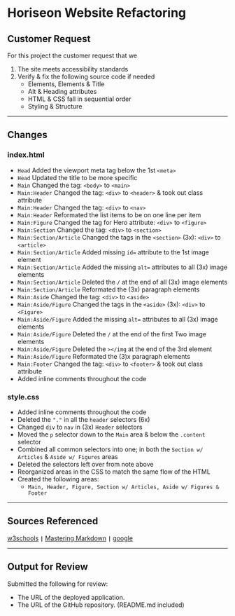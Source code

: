 # Horiseon Website Refactoring

## Customer Request

For this project the customer request that we

1. The site meets accessibility standards
2. Verify & fix the following source code if needed
    - Elements, Elements & Title
    - Alt & Heading attributes
    - HTML & CSS fall in sequential order
    - Styling & Structure

---

## Changes

### index.html

- `Head` Added the viewport meta tag below the 1st `<meta>`
- `Head` Updated the title to be more specific
- `Main` Changed the tag: `<body>` to `<main>`
- `Main:Header` Changed the tag: `<div>` to `<header>` & took out class attribute
- `Main:Header` Changed the tag: `<div>` to `<nav>`
- `Main:Header` Reformated the list items to be on one line per item
- `Main:Figure` Changed the tag for Hero attribute: `<div>` to `<figure>`
- `Main:Section` Changed the tag: `<div>` to `<section>`
- `Main:Section/Article` Changed the tags in the `<section>` (3x): `<div>` to `<article>`
- `Main:Section/Article` Added missing `id=` attribute to the 1st image element
- `Main:Section/Article` Added the missing `alt=` attributes to all (3x) image elements
- `Main:Section/Article` Deleted the ` / ` at the end of all (3x) image elements
- `Main:Section/Article` Reformated the (3x) paragraph elements
- `Main:Aside` Changed the tag: `<div>` to `<aside>`
- `Main:Aside/Figure` Changed the tags in the `<aside>` (3x): `<div>` to `<Figure>`
- `Main:Aside/Figure` Added the missing `alt=` attributes to all (3x) image elements
- `Main:Aside/Figure` Deleted the ` / ` at the end of the first Two image elements
- `Main:Aside/Figure` Deleted the `></img` at the end of the 3rd element
- `Main:Aside/Figure` Reformated the (3)x paragraph elements
- `Main:Footer` Changed the tag: `<div>` to `<footer>` & took out class attribute
- Added inline comments throughout the code

### style.css

- Added inline comments throughout the code
- Deleted the `"."` in all the `header` selectors (6x)
- Changed `div` to `nav` in (3x) `Header` selectors
- Moved the `p` selector down to the `Main` area & below the `.content` selector
- Combined all common selectors into one; in both the `Section w/ Articles` & `Aside w/ Figures` areas
- Deleted the selectors left over from note above
- Reorganized areas in the CSS to match the same flow of the HTML
- Created the following areas:
  - `Main, Header, Figure, Section w/ Articles, Aside w/ Figures & Footer`
  
---

## Sources Referenced

[w3schools](https://www.w3schools.com/html/html5_semantic_elements.asp) **`|`**
[Mastering Markdown](https://guides.github.com/features/mastering-markdown/) **`|`**
[google](https://www.google.com/)

---

## Output for Review

Submitted the following for review:

- The URL of the deployed application.
- The URL of the GitHub repository. (README.md included)
